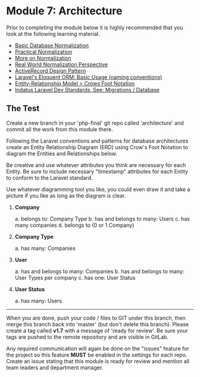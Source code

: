 # Module 7: Architecture

Prior to completing the module below it is highly recommended that you look at the following learning material.  

* [Basic Database Normalization](http://databases.about.com/od/specificproducts/a/normalization.htm)
* [Practical Normalization](http://support.microsoft.com/kb/283878)
* [More on Normalization](http://www.princeton.edu/~achaney/tmve/wiki100k/docs/Database_normalization.html)
* [Real World Normalization Perspective](http://www.codinghorror.com/blog/2008/07/maybe-normalizing-isnt-normal.html)
* [ActiveRecord Design Pattern](https://en.wikipedia.org/wiki/Active_record_pattern)
* [Laravel's Eloquent ORM: Basic Usage (naming conventions)](http://laravel.com/docs/eloquent#basic-usage)
* [Entity-Relationship Model > Crows Foot Notation](https://en.wikipedia.org/wiki/Entity–relationship_model#Crow.27s_Foot_Notation)
* [Indatus Laravel Dev Standards,  See: Migrations / Database](http://helpdesk.indatus.com/KB/a198/laravel-php-framework-development-standards.aspx)


## The Test


Create a new branch in your 'php-final' git repo called 'architecture' and commit all the work from this module there. 

Following the Laravel conventions and patterns for database architectures create an Entity Relationship Diagram (ERD) using Crow's Foot Notation to diagram the Entities and Relationships below.  

Be creative and use whatever attributes you think are necessary for each Entity.  Be sure to include necessary "timestamp" attributes for each Entity to conform to the Laravel standard.  

Use whatever diagramming tool you like, you could even draw it and take a picture if you like as long as the diagram is clear.

	
1.  **Company**

	a. belongs to: Company Type
	b. has and belongs to many: Users
	c. has many companies
	d. belongs to (0 or 1 Company)
	
2.  **Company Type**

	a. has many: Companies
	
3.  **User**

	a. has and belongs to many: Companies
	b. has and belongs to many: User Types per company
	c. has one: User Status
	
4.  **User Status**

	a. has many: Users

	 



----------

When you are done, push your code / files to GIT under this branch, then merge this branch back into 'master' (but don't delete this branch).  Please create a tag called **v1.7** with a message of 'ready for review'.  Be sure your tags are pushed to the remote repository and are visible in GitLab.

Any required communication will again be done on the "issues" feature for the project so this feature **MUST** be enabled in the settings for each repo.  Create an issue stating that this module is ready for review and mention all team leaders and department manager.